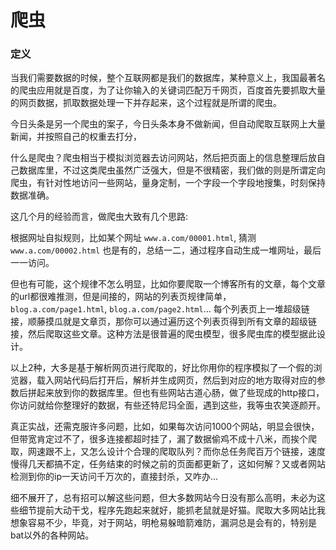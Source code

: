 
# 爬虫

### 定义

当我们需要数据的时候，整个互联网都是我们的数据库，某种意义上，我国最著名的爬虫应用就是百度，为了让你输入的关键词匹配万千网页，百度首先要抓取大量的网页数据，抓取数据处理一下并存起来，这个过程就是所谓的爬虫。

今日头条是另一个爬虫的案子，今日头条本身不做新闻，但自动爬取互联网上大量新闻，并按照自己的权重去打分，


  什么是爬虫？爬虫相当于模拟浏览器去访问网站，然后把页面上的信息整理后放自己数据库里，不过这类爬虫虽然广泛强大，但是不很精密，我们做的则是所谓定向爬虫，有针对性地访问一些网站，量身定制，一个字段一个字段地搜集，时刻保持数据准确。

  这几个月的经验而言，做爬虫大致有几个思路:

  根据网址自拟规则，比如某个网址 ```www.a.com/00001.html```, 猜测 ```www.a.com/00002.html``` 也是有的，总结一二，通过程序自动生成一堆网址，最后一一访问。

  但也有可能，这个规律不怎么明显，比如你要爬取一个博客所有的文章，每个文章的url都很难推测，但是间接的，网站的列表页规律简单，```blog.a.com/page1.html```, ```blog.a.com/page2.html```... 每个列表页上一堆超级链接，顺藤摸瓜就是文章页，那你可以通过遍历这个列表页得到所有文章的超级链接，然后爬取这些文章。这种方法是很普遍的爬虫模型，很多爬虫库的模型据此设计。
  
  以上2种，大多是基于解析网页进行爬取的，好比你用你的程序模拟了一个假的浏览器，载入网站代码后打开后，解析并生成网页，然后到对应的地方取得对应的参数后拼起来放到你的数据库里。但也有些网站古道心肠，做了些现成的http接口，你访问就给你整理好的数据，有些还特尼玛全面，遇到这些，我等虫农笑逐颜开。

  真正实战，还需克服许多问题，比如，如果每次访问1000个网站，明显会很快，但带宽肯定过不了，很多连接都超时挂了，漏了数据偷鸡不成十八米，而挨个爬取，网速跟不上，又怎么设计个合理的爬取队列？而你总任务爬百万个链接，速度慢得几天都搞不定，任务结束的时候之前的页面都更新了，这如何解？又或者网站检测到你的ip一天访问千万次的，直接封杀，又咋办...

  细不展开了，总有招可以解这些问题，但大多数网站今日没有那么高明，未必为这些细节提前大动干戈，程序先跑起来就好，能抓老鼠就是好猫。爬取大多网站比我想象容易不少，毕竟，对于网站，明枪易躲暗箭难防，漏洞总是会有的，特别是bat以外的各种网站。